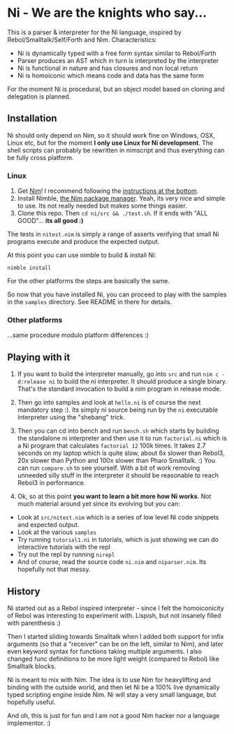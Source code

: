 # Ni - We are the knights who say...

This is a parser & interpreter for the Ni language, inspired by
Rebol/Smalltalk/Self/Forth and Nim. Characteristics:

* Ni is dynamically typed with a free form syntax similar to Rebol/Forth
* Parser produces an AST which in turn is interpreted by the interpreter
* Ni is functional in nature and has closures and non local return
* Ni is homoiconic which means code and data has the same form

For the moment Ni is procedural, but an object model based on cloning and
delegation is planned.

## Installation

Ni should only depend on Nim, so it should work fine on Windows, OSX, Linux etc, but
for the moment **I only use Linux for Ni development**. The shell scripts can probably be rewritten
in nimscript and thus everything can be fully cross platform.

### Linux

1. Get [Nim](http://www.nim-lang.org)! I recommend following the [instructions at the bottom](http://nim-lang.org/download.html).
2. Install Nimble, [the Nim package manager](https://github.com/nim-lang/nimble). Yeah, its very nice and simple to use. Its not really needed but makes some things easier.
3. Clone this repo. Then `cd ni/src && ./test.sh`. If it ends with "ALL GOOD"... **its all good :)**


The tests in `nitest.nim` is simply a range of asserts verifying that small Ni
programs execute and produce the expected output.

At this point you can use nimble to build & install Ni:

	nimble install

For the other platforms the steps are basically the same.

So now that you have installed Ni, you can proceed to play with the samples in the `samples` directory.
See README in there for details.

### Other platforms

...same procedure modulo platform differences :)


## Playing with it

1. If you want to build the interpreter manually, go into `src` and run
`nim c -d:release ni` to build the ni interpreter. It should produce a single binary.
That's the standard invocation to build a nim program in release mode.

2. Then go into samples and look at `hello.ni` is of course the next mandatory step :).
Its simply ni source being run by the `ni` executable interpreter using the "shebang" trick.

4. Then you can cd into bench and run `bench.sh` which starts by building the standalone ni interpreter
and then use it to run `factorial.ni` which is a Ni program that calculates `factorial 12`
100k times. It takes 2.7 seconds on my laptop which is quite slow, about 6x slower than
Rebol3, 20x slower than Python and 100x slower than Pharo Smalltalk. :) You can run `compare.sh`
to see yourself. With a bit of work removing unneeded silly stuff in the interpreter it should
be reasonable to reach Rebol3 in performance.

4. Ok, so at this point **you want to learn a bit more how Ni works**. Not much material around
yet since its evolving but you can:

* Look at `src/nitest.nim` which is a series of low level Ni code snippets and expected output.
* Look at the various `samples`
* Try running `tutorial1.ni` in tutorials, which is just showing we can do interactive tutorials with the repl
* Try out the repl by running `nirepl`
* And of course, read the source code `ni.nim` and `niparser.nim`. Its hopefully not that messy.

## History

Ni started out as a Rebol inspired interpreter - since I felt the homoiconicity
of Rebol was interesting to experiment with. Lispish, but not insanely filled
with parenthesis :)

Then I started sliding towards Smalltalk when I added both support for infix
arguments (so that a "receiver" can be on the left, similar to Nim), and later
even keyword syntax for functions taking multiple arguments. I also changed func
definitions to be more light weight (compared to Rebol) like Smalltalk blocks.

Ni is meant to mix with Nim. The idea is to use Nim for heavylifting and binding
with the outside world, and then let Ni be a 100% live dynamically typed
scripting engine inside Nim. Ni will stay a very small language, but hopefully useful.

And oh, this is just for fun and I am not a good Nim hacker nor a language
implementor. :)


